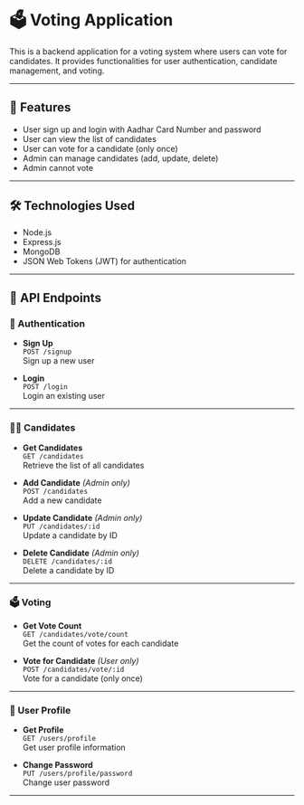 # 🗳️ Voting Application

This is a backend application for a voting system where users can vote for candidates. It provides functionalities for user authentication, candidate management, and voting.

---

## 🚀 Features

- User sign up and login with Aadhar Card Number and password
- User can view the list of candidates
- User can vote for a candidate (only once)
- Admin can manage candidates (add, update, delete)
- Admin cannot vote

---

## 🛠️ Technologies Used

- Node.js  
- Express.js  
- MongoDB  
- JSON Web Tokens (JWT) for authentication

---

## 📡 API Endpoints

### 🔐 Authentication

- **Sign Up**  
  `POST /signup`  
  Sign up a new user

- **Login**  
  `POST /login`  
  Login an existing user

---

### 🧑‍💼 Candidates

- **Get Candidates**  
  `GET /candidates`  
  Retrieve the list of all candidates

- **Add Candidate** *(Admin only)*  
  `POST /candidates`  
  Add a new candidate

- **Update Candidate** *(Admin only)*  
  `PUT /candidates/:id`  
  Update a candidate by ID

- **Delete Candidate** *(Admin only)*  
  `DELETE /candidates/:id`  
  Delete a candidate by ID

---

### 🗳️ Voting

- **Get Vote Count**  
  `GET /candidates/vote/count`  
  Get the count of votes for each candidate

- **Vote for Candidate** *(User only)*  
  `POST /candidates/vote/:id`  
  Vote for a candidate (only once)

---

### 👤 User Profile

- **Get Profile**  
  `GET /users/profile`  
  Get user profile information

- **Change Password**  
  `PUT /users/profile/password`  
  Change user password

---

